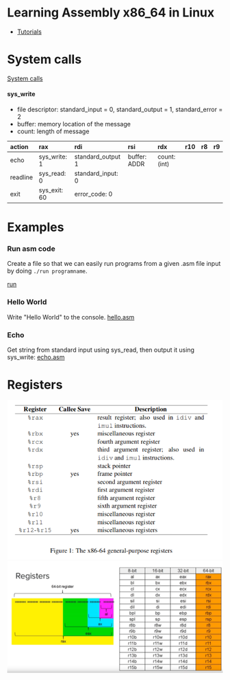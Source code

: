 # Learning Assembly x86_64 in Linux
- [Tutorials](https://www.youtube.com/playlist?list=PLetF-YjXm-sCH6FrTz4AQhfH6INDQvQSn)

# System calls
[System calls](https://blog.rchapman.org/posts/Linux_System_Call_Table_for_x86_64/)

#### sys_write
- file descriptor: standard_input = 0, standard_output = 1, standard_error = 2
- buffer: memory location of the message
- count: length of message

| action | rax | rdi | rsi | rdx | r10 | r8 | r9 |
| :----- | :-- | :-- | :-- | :-- | :-- | :- | :- |
| echo | sys_write: 1 | standard_output 1 | buffer: ADDR | count: (int) | | | | |
| readline | sys_read: 0 | standard_input: 0 | 
| exit | sys_exit: 60 | error_code: 0 | | |  | | | |

# Examples
### Run asm code
Create a file so that we can easily run programs from a given .asm file input by doing `./run programname`.

[run](code/run.md)

### Hello World
Write "Hello World" to the console. [hello.asm](examples/hello.asm)

### Echo
Get string from standard input using sys_read, then output it using sys_write: [echo.asm](examples/echo.asm)

# Registers
[![registers](registers2.png)](https://www.classes.cs.uchicago.edu/archive/2009/spring/22620-1/docs/handout-03.pdf)
![registers](registers.png)
